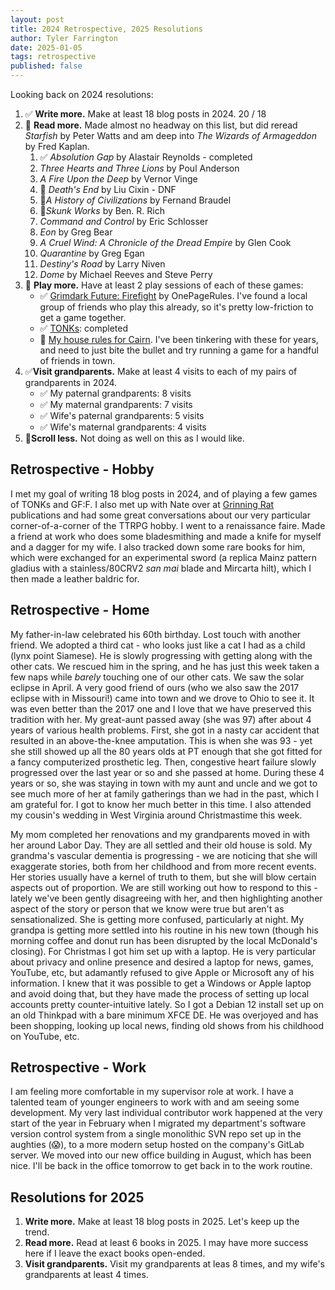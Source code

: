 ```yaml
---
layout: post
title: 2024 Retrospective, 2025 Resolutions
author: Tyler Farrington
date: 2025-01-05
tags: retrospective
published: false
---
```


Looking back on 2024 resolutions:

1. ✅ **Write more.** Make at least 18 blog posts in 2024. 20 / 18
2. 🚫 **Read more.** Made almost no headway on this list, but did reread *Starfish* by Peter Watts and am deep into *The Wizards of Armageddon* by Fred Kaplan.
    1. ✅ *Absolution Gap* by Alastair Reynolds - completed
    2. *Three Hearts and Three Lions* by Poul Anderson
    3. *A Fire Upon the Deep* by Vernor Vinge
    4. 🚫 *Death's End* by Liu Cixin - DNF
    5. 🚧*A History of Civilizations* by Fernand Braudel
    6. 🚧*Skunk Works* by Ben. R. Rich
    7. *Command and Control* by Eric Schlosser
    8. *Eon* by Greg Bear
    9. *A Cruel Wind: A Chronicle of the Dread Empire* by Glen Cook
    10. *Quarantine* by Greg Egan
    11. *Destiny's Road* by Larry Niven
    12. *Dome* by Michael Reeves and Steve Perry
3. 🚫 **Play more.** Have at least 2 play sessions of each of these games:
    - ✅ [Grimdark Future: Firefight](https://www.onepagerules.com/games/grimdark-future-firefight) by OnePageRules. I've found a local group of friends who play this already, so it's pretty low-friction to get a game together.
    - ✅ [TONKs](https://28magcom.files.wordpress.com/2023/05/tonks.pdf): completed
    - 🚫 [My house rules for Cairn](https://underwaterowlbear.github.io/pages/rules.html). I've been tinkering with these for years, and need to just bite the bullet and try running a game for a handful of friends in town.
4. ✅**Visit grandparents.** Make at least 4 visits to each of my pairs of grandparents in 2024.
    - ✅ My paternal grandparents: 8 visits
    - ✅ My maternal grandparents: 7 visits
    - ✅ Wife's paternal grandparents: 5 visits
    - ✅ Wife's maternal grandparents: 4 visits
5. 🚫**Scroll less.** Not doing as well on this as I would like.

## Retrospective - Hobby

I met my goal of writing 18 blog posts in 2024, and of playing a few games of TONKs and GF:F. I also met up with Nate over at [Grinning Rat](https://grinningrat.substack.com/) publications and had some great conversations about our very particular corner-of-a-corner of the TTRPG hobby. I went to a renaissance faire. Made a friend at work who does some bladesmithing and made a knife for myself and a dagger for my wife. I also tracked down some rare books for him, which were exchanged for an experimental sword (a replica Mainz pattern gladius with a stainless/80CRV2 *san mai* blade and Mircarta hilt), which I then made a leather baldric for.

## Retrospective - Home

My father-in-law celebrated his 60th birthday. Lost touch with another friend. We adopted a third cat - who looks just like a cat I had as a child (lynx point Siamese). He is slowly progressing with getting along with the other cats. We rescued him in the spring, and he has just this week taken a few naps while *barely* touching one of our other cats. We saw the solar eclipse in April. A very good friend of ours (who we also saw the 2017 eclipse with in Missouri!) came into town and we drove to Ohio to see it. It was even better than the 2017 one and I love that we have preserved this tradition with her. My great-aunt passed away (she was 97) after about 4 years of various health problems. First, she got in a nasty car accident that resulted in an above-the-knee amputation. This is when she was 93 - yet she still showed up all the 80 years olds at PT enough that she got fitted for a fancy computerized prosthetic leg. Then, congestive heart failure slowly progressed over the last year or so and she passed at home. During these 4 years or so, she was staying in town with my aunt and uncle and we got to see much more of her at family gatherings than we had in the past, which I am grateful for. I got to know her much better in this time. I also attended my cousin's wedding in West Virginia around Christmastime this week.

My mom completed her renovations and my grandparents moved in with her around Labor Day. They are all settled and their old house is sold. My grandma's vascular dementia is progressing - we are noticing that she will exaggerate stories, both from her childhood and from more recent events. Her stories usually have a kernel of truth to them, but she will blow certain aspects out of proportion. We are still working out how to respond to this - lately we've been gently disagreeing with her, and then highlighting another aspect of the story or person that we know were true but aren't as sensationalized. She is getting more confused, particularly at night. My grandpa is getting more settled into his routine in his new town (though his morning coffee and donut run has been disrupted by the local McDonald's closing). For Christmas I got him set up with a laptop. He is very particular about privacy and online presence and desired a laptop for news, games, YouTube, etc, but adamantly refused to give Apple or Microsoft any of his information. I knew that it was possible to get a Windows or Apple laptop and avoid doing that, but they have made the process of setting up local accounts pretty counter-intuitive lately. So I got a Debian 12 install set up on an old Thinkpad with a bare minimum XFCE DE. He was overjoyed and has been shopping, looking up local news, finding old shows from his childhood on YouTube, etc. 

## Retrospective - Work

I am feeling more comfortable in my supervisor role at work. I have a talented team of younger engineers to work with and am seeing some development. My very last individual contributor work happened at the very start of the year in February when I migrated my department's software version control system from a single monolithic SVN repo set up in the aughties (😱), to a more modern setup hosted on the company's GitLab server. We moved into our new office building in August, which has been nice. I'll be back in the office tomorrow to get back in to the work routine.

## Resolutions for 2025

1. **Write more.** Make at least 18 blog posts in 2025. Let's keep up the trend.
2. **Read more.** Read at least 6 books in 2025. I may have more success here if I leave the exact books open-ended.
3. **Visit grandparents.** Visit my grandparents at leas 8 times, and my wife's grandparents at least 4 times.
